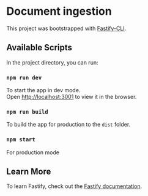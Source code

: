 # Document ingestion

This project was bootstrapped with [Fastify-CLI](https://www.npmjs.com/package/fastify-cli).

## Available Scripts

In the project directory, you can run:

### `npm run dev`

To start the app in dev mode.\
Open [http://localhost:3001](http://localhost:3001) to view it in the browser.

### `npm run build`

To build the app for production to the `dist` folder.

### `npm start`

For production mode

## Learn More

To learn Fastify, check out the [Fastify documentation](https://www.fastify.io/docs/latest/).
